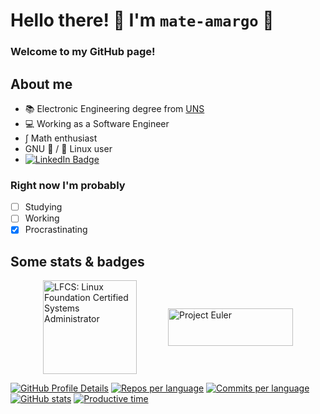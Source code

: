 # Hello there! 👋 I'm `mate-amargo` 🧉

### Welcome to my GitHub page!

## About me
- 📚 Electronic Engineering degree from [UNS](https://www.uns.edu.ar/)
- 💻 Working as a Software Engineer
- ∫ Math enthusiast
- GNU 🐂 / 🐧 Linux user
- [![LinkedIn Badge](https://img.shields.io/badge/LinkedIn-0077B5?style=plastic&logo=linkedin&logoColor=white)](https://www.linkedin.com/in/jargbb)

### Right now I'm probably
- [ ] Studying
- [ ] Working
- [x] Procrastinating

## Some stats & badges

<div style="display: flex; justify-content: center; align-items: center; gap: 50px;">
<a href="https://www.credly.com/badges/d40f8d8a-d5bf-46a4-93ca-95f18d6158ed/public_url">
  <img src="https://images.credly.com/size/340x340/images/1e6611ca-8afe-4ecc-ad4d-305fba52ee7e/1_LFCS-600x600.png"
       alt="LFCS: Linux Foundation Certified Systems Administrator"
       width="150" height="150">
</a>
<a href="https://projecteuler.net/profile/mate_amargo.png">
  <img src="https://projecteuler.net/profile/mate_amargo.png"
       alt="Project Euler"
       width="200" height="60">
</a>
</div>

[![GitHub Profile Details](https://github-profile-summary-cards.vercel.app/api/cards/profile-details?username=mate-amargo&theme=gruvbox)](https://github.com/vn7n24fzkq/github-profile-summary-cards)
[![Repos per language](https://github-profile-summary-cards.vercel.app/api/cards/repos-per-language?username=mate-amargo&theme=gruvbox)](https://github.com/vn7n24fzkq/github-profile-summary-cards)
[![Commits per language](https://github-profile-summary-cards.vercel.app/api/cards/most-commit-language?username=mate-amargo&theme=gruvbox)](https://github.com/vn7n24fzkq/github-profile-summary-cards)
[![GitHub stats](https://github-profile-summary-cards.vercel.app/api/cards/stats?username=mate-amargo&theme=gruvbox)](https://github.com/vn7n24fzkq/github-profile-summary-cards)
[![Productive time](https://github-profile-summary-cards.vercel.app/api/cards/productive-time?username=mate-amargo&theme=gruvbox&utcOffset=-3)](https://github.com/vn7n24fzkq/github-profile-summary-cards)

